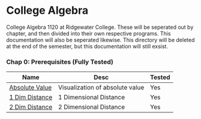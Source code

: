 # College Algebra

College Algebra 1120 at Ridgewater College. These will be seperated out by chapter, and then divided into their own respective programs. This documentation will also be seperated likewise. This directory will be deleted at the end of the semester, but this documentation will still exsist.

### Chap 0: Prerequisites (Fully Tested)

| Name                           | Desc                                                        | Tested |
| ------------------------------ | ----------------------------------------------------------- | ------ |
| [Absolute Value](/Docs/College_Algebra/0_Prequisites/ABSVAL.md) | Visualization of absolute value | Yes |
| [1 Dim Distance](/Docs/College_Algebra/0_Prequisites/D1DIST.md) | 1 Dimensional Distance      | Yes |
| [2 Dim Distance](/Docs/College_Algebra/0_Prequisites/D1DIST.md) | 2 Dimensional Distance |  Yes |
